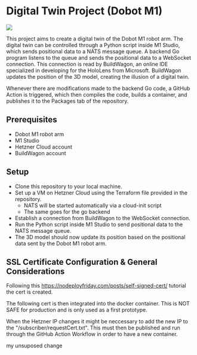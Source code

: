 # Digital Twin Project (Dobot M1)

<p>
    <a href="https://github.com/benedicthomuth/iot4dobot/actions/workflows/backend.yaml">
      <img src="https://github.com/benedicthomuth/iot4dobot/actions/workflows/backend.yaml/badge.svg?branch=main"/>
    </a>
</p>

This project aims to create a digital twin of the Dobot M1 robot arm. The digital twin can be controlled through a Python script inside M1 Studio, which sends positional data to a NATS message queue. A backend Go program listens to the queue and sends the positional data to a WebSocket connection. This connection is read by BuildWagon, an online IDE specialized in developing for the HoloLens from Microsoft. BuildWagon updates the position of the 3D model, creating the illusion of a digital twin.

Whenever there are modifications made to the backend Go code, a GitHub Action is triggered, which then compiles the code, builds a container, and publishes it to the Packages tab of the repository. 

## Prerequisites

- Dobot M1 robot arm
- M1 Studio
- Hetzner Cloud account
- BuildWagon account

## Setup

- Clone this repository to your local machine.
- Set up a VM on Hetzner Cloud using the Terraform file provided in the repository.
  - NATS will be started automatically via a cloud-init script
  - The same goes for the go backend
- Establish a connection from BuildWagon to the WebSocket connection.
- Run the Python script inside M1 Studio to send positional data to the NATS message queue.
- The 3D model should now update its position based on the positional data sent by the Dobot M1 robot arm.

## SSL Certificate Configuration & General Considerations
Following this https://nodeployfriday.com/posts/self-signed-cert/ tutorial the cert is created.

The following cert is then integrated into the docker container. This is NOT SAFE for production and is only used as a first prototype.

When the Hetzner IP changes it might be neccessary to add the new IP to the "/subscriber/requestCert.txt". This must then be published and run through the GitHub Action Workflow in order to have a new container.

my unsuposed change